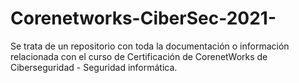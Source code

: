 # Corenetworks-CiberSec-2021-
Se trata de un repositorio con toda la documentación o información relacionada con el curso de Certificación de CorenetWorks de Ciberseguridad - Seguridad informática.
